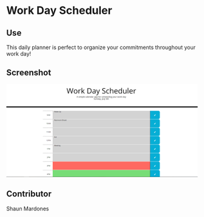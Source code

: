 # Work Day Scheduler 

## Use

This daily planner is perfect to organize your commitments throughout your work day!

## Screenshot
![alt text](Screenshot.PNG)

## Contributor

Shaun Mardones
